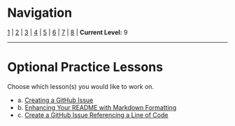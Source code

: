 # Navigation
[1](./github-repo-lv1.md) | [2](./github-repo-lv2.md) | [3](./github-repo-lv3.md) | [4](./github-repo-lv4.md) | [5](./github-repo-lv5.md) | [6](./github-repo-lv6.md) | [7](./github-repo-lv7.md) | [8](./github-repo-lv8.md) | **Current Level:** 9

---

# Optional Practice Lessons

Choose which lesson(s) you would like to work on.

- a. [Creating a GitHub Issue](./github-repo-lv9-a.md)
- b. [Enhancing Your README with Markdown Formatting](./github-repo-lv9-b.md)
- c. [Create a GitHub Issue Referencing a Line of Code](./github-repo-lv9-c.md)
